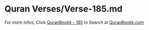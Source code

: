 # Quran Verses/Verse-185.md 

For more infos, Click [QuranBookk - 185](https://www.quranbookk.com/quran/search?q=185) to Search at [QuranBookk.com](http://quranbookk.com/)